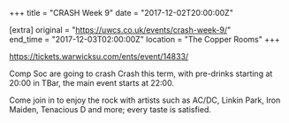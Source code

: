 +++
title = "CRASH Week 9"
date = "2017-12-02T20:00:00Z"

[extra]
original = "https://uwcs.co.uk/events/crash-week-9/"    
end_time = "2017-12-03T02:00:00Z"
location = "The Copper Rooms"
+++

<https://tickets.warwicksu.com/ents/event/14833/>  
  
Comp Soc are going to crash Crash this term, with pre-drinks starting at 20:00 in TBar, the main event starts at 22:00.  

Come join in to enjoy the rock with artists such as AC/DC, Linkin Park, Iron Maiden, Tenacious D and more; every taste is satisfied.

